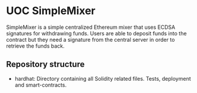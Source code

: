 # UOC SimpleMixer

SimpleMixer is a simple centralized Ethereum mixer that uses ECDSA signatures for withdrawing funds.
Users are able to deposit funds into the contract but they need a signature from the central server in order to retrieve the funds back.

## Repository structure

- hardhat: Directory containing all Solidity related files. Tests, deployment and smart-contracts.
